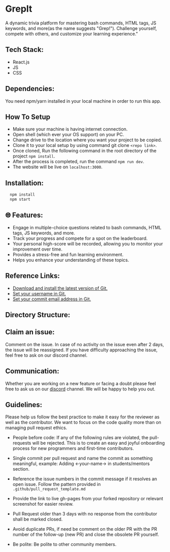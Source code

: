 # GrepIt

A dynamic trivia platform for mastering bash commands, HTML tags, JS keywords, and more(as the name suggests "Grep!"). Challenge yourself, compete with others, and customize your learning experience."

## Tech Stack:

-   React.js
-   JS
-   CSS

## Dependencies:

You need npm/yarn installed in your local machine in order to run this app.

## How To Setup

-   Make sure your machine is having internet connection.
-   Open shell (which ever your OS support) on your PC.
-   Change drive to the location where you want your project to be copied.
-   Clone it to your local setup by using command git clone `<repo link>`.
-    Once cloned, Run the following command in the root directory of the project ```npm install```.
-   After the process is completed, run the command ```npm run dev```.
-   The website will be live on ```localhost:3000```.

## Installation:

```bash
  npm install
  npm start
```

## 🌐 Features:

-   Engage in multiple-choice questions related to bash commands, HTML tags, JS keywords, and more.
-   Track your progress and compete for a spot on the leaderboard. 
-   Your personal high-score will be recorded, allowing you to monitor your improvement over time.
-   Provides a stress-free and fun learning environment.
-   Helps you enhance your understanding of these topics.

## Reference Links:

-   [Download and install the latest version of Git.](https://git-scm.com/downloads)
-   [Set your username in Git.](https://help.github.com/articles/setting-your-username-in-git)
-   [Set your commit email address in Git.](https://help.github.com/articles/setting-your-commit-email-address-in-git)

## Directory Structure:


## Claim an issue:

Comment on the issue. In case of no activity on the issue even after 2 days, the issue will be reassigned. If you have difficulty approaching the issue, feel free to ask on our discord channel.

## Communication:

Whether you are working on a new feature or facing a doubt please feel free to ask us on our [discord](https://discord.gg/D9999YTkS8) channel. We will be happy to help you out.

## Guidelines:

Please help us follow the best practice to make it easy for the reviewer as well as the contributor. We want to focus on the code quality more than on managing pull request ethics.

-   People before code: If any of the following rules are violated, the pull-requests will be rejected. This is to create an easy and joyful onboarding process for new programmers and first-time contributors.

-   Single commit per pull request and name the commit as something meaningful, example: Adding <-your-name-> in students/mentors section.

-   Reference the issue numbers in the commit message if it resolves an open issue. Follow the pattern provided in `.github/pull_request_template.md`

-   Provide the link to live gh-pages from your forked repository or relevant screenshot for easier review.

-   Pull Request older than 3 days with no response from the contributor shall be marked closed.

-   Avoid duplicate PRs, if need be comment on the older PR with the PR number of the follow-up (new PR) and close the obsolete PR yourself.

-   Be polite: Be polite to other community members.

